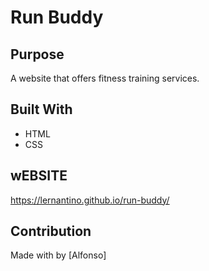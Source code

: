 # Run Buddy

## Purpose
A website that offers fitness training services.

## Built With
* HTML
* CSS

## wEBSITE
https://lernantino.github.io/run-buddy/

## Contribution
Made with by [Alfonso]
